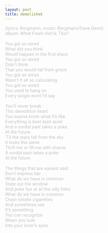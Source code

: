 ```yaml
---
layout: post
title: demolished
---
```

<span style="color: #c0c0c0">(lyrics: Bergmann, music: Bergmann/Dave Genn)<br />
<i>album: What Fresh Hell Is This?</i><br />
<br />
You got so wired<br />
What did you think<br />
Would happen in the first place<br />
You got so wired<br />
Didn&rsquo;t think<br />
That you would fall from grace<br />
You got so wired<br />
Wasn&rsquo;t it all so calculating<br />
You got so wired<br />
You used to hang on<br />
Every single word I&rsquo;d say<br />
<br />
You&rsquo;ll never break<br />
This demolition heart<br />
You wanna know what it&rsquo;s like<br />
Everything is best kept quiet<br />
And a sordid past takes a poke<br />
At the future<br />
&lsquo;Til the stars fall from the sky<br />
It looks the same<br />
Thrill me or fill me with shame<br />
A sordid past takes a poke<br />
At the future<br />
<br />
The things that are easiest said<br />
Don&rsquo;t impress her<br />
What do we have in common<br />
Stare out the window<br />
And poke fun at all the silly folks<br />
What do we have in common<br />
Chain smoke cigarettes<br />
And sometimes sex<br />
It&rsquo;s something <br />
You can recognize<br />
When you look<br />
Into your lover&rsquo;s eyes<br />
</span>
<br />

